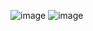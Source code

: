 
![image](https://user-images.githubusercontent.com/97594483/212289840-874dd8b0-6c0a-4725-89c7-b752e1cd2462.png)
![image](https://user-images.githubusercontent.com/97594483/212289901-80af2675-cefb-4c15-995f-0c15f8f952c3.png)
